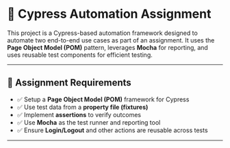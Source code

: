 # 🚀 Cypress Automation Assignment

This project is a Cypress-based automation framework designed to automate two end-to-end use cases as part of an assignment. It uses the **Page Object Model (POM)** pattern, leverages **Mocha** for reporting, and uses reusable test components for efficient testing.

---

## 📌 Assignment Requirements

- ✅ Setup a **Page Object Model (POM)** framework for Cypress
- ✅ Use test data from a **property file (fixtures)**
- ✅ Implement **assertions** to verify outcomes
- ✅ Use **Mocha** as the test runner and reporting tool
- ✅ Ensure **Login/Logout** and other actions are reusable across tests

---
